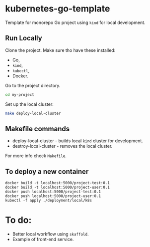 # kubernetes-go-template

Template for monorepo Go project using `kind` for local development.

## Run Locally

Clone the project. Make sure tho have these installed:
- Go,
- `kind`,
- `kubectl`,
- Docker.

Go to the project directory.

```bash
cd my-project
```

Set up the local cluster:

```bash
make deploy-local-cluster
```

## Makefile commands
- deploy-local-cluster - builds local `kind` cluster for development.
- destroy-local-cluster - removes the local cluster.

For more info check `Makefile`.

## To deploy a new container
`docker build -t localhost:5000/project-test:0.1`  
`docker build -t localhost:5000/project-user:0.1`  
`docker push localhost:5000/project-test:0.1`  
`docker push localhost:5000/project-user:0.1`  
`kubectl -f apply ./deployment/local/k8s`  

# To do:
- Better local workflow using `skaffold`.
- Example of front-end service.

